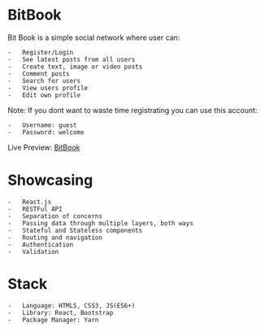 # BitBook

Bit Book is a simple social network where user can:

    -   Register/Login
    -   See latest posts from all users
    -   Create text, image or video posts
    -   Comment posts
    -   Search for users
    -   View users profile
    -   Edit own profile

Note: If you dont want to waste time registrating you can use this account:

    -   Username: guest
    -   Password: welcome

Live Preview: [BitBook](https://ivanbalic.github.io/bit-book/)

# Showcasing

    -   React.js
    -   RESTFul API
    -   Separation of concerns
    -   Passing data through multiple layers, both ways
    -   Stateful and Stateless components
    -   Routing and navigation
    -   Authentication
    -   Validation

# Stack

    -   Language: HTML5, CSS3, JS(ES6+)
    -   Library: React, Bootstrap
    -   Package Manager: Yarn
